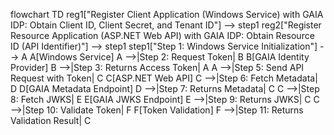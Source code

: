 flowchart TD
    reg1["Register Client Application (Windows Service) with GAIA IDP: Obtain Client ID, Client Secret, and Tenant ID"] --> step1
    reg2["Register Resource Application (ASP.NET Web API) with GAIA IDP: Obtain Resource ID (API Identifier)"] --> step1
    step1["Step 1: Windows Service Initialization"] --> A
    A[Windows Service]
    A -->|Step 2: Request Token| B
    B[GAIA Identity Provider]
    B -->|Step 3: Returns Access Token| A
    A -->|Step 5: Send API Request with Token| C
    C[ASP.NET Web API]
    C -->|Step 6: Fetch Metadata| D
    D[GAIA Metadata Endpoint]
    D -->|Step 7: Returns Metadata| C
    C -->|Step 8: Fetch JWKS| E
    E[GAIA JWKS Endpoint]
    E -->|Step 9: Returns JWKS| C
    C -->|Step 10: Validate Token| F
    F[Token Validation]
    F -->|Step 11: Returns Validation Result| C
